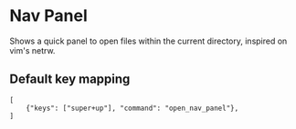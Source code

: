 # Nav Panel

Shows a quick panel to open files within the current directory, inspired on vim's netrw.

## Default key mapping
```
[
    {"keys": ["super+up"], "command": "open_nav_panel"},
]
```
